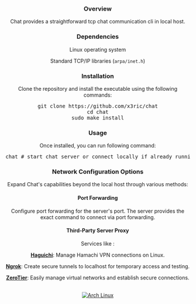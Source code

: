 <div align="center">

### Overview

Chat provides a straightforward tcp chat communication cli in local host.

### Dependencies

Linux operating system

Standard TCP/IP libraries (`arpa/inet.h`)

### Installation

Clone the repository and install the executable using the following commands:

<pre>
git clone https://github.com/x3ric/chat
cd chat
sudo make install
</pre>

### Usage

Once installed,  you can run following command:

<pre>
chat # start chat server or connect locally if already running
</pre>

### Network Configuration Options

Expand Chat's capabilities beyond the local host through various methods:

#### Port Forwarding

Configure port forwarding for the server's port. The server provides the exact command to connect via port forwarding.

#### Third-Party Server Proxy

Services like :

[**Haguichi**](https://github.com/ztefn/haguichi): Manage Hamachi VPN connections on Linux. 

[**Ngrok**](https://ngrok.com/download): Create secure tunnels to localhost for temporary access and testing.

[**ZeroTier**](https://www.zerotier.com/download/): Easily manage virtual networks and establish secure connections.

<br>
<a href="https://archlinux.org">
  <img alt="Arch Linux" src="https://img.shields.io/badge/Arch_Linux-1793D1?style=for-the-badge&logo=arch-linux&logoColor=D9E0EE&color=000000&labelColor=97A4E2"/>
</a>

</div>